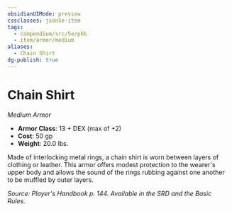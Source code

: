```yaml
---
obsidianUIMode: preview
cssclasses: json5e-item
tags:
  - compendium/src/5e/phb
  - item/armor/medium
aliases:
  - Chain Shirt
dg-publish: true
---
```

# Chain Shirt
*Medium Armor*  

- **Armor Class**: 13 + DEX (max of +2)
- **Cost**: 50 gp
- **Weight**: 20.0 lbs.

Made of interlocking metal rings, a chain shirt is worn between layers of clothing or leather. This armor offers modest protection to the wearer's upper body and allows the sound of the rings rubbing against one another to be muffled by outer layers.

*Source: Player's Handbook p. 144. Available in the SRD and the Basic Rules.*